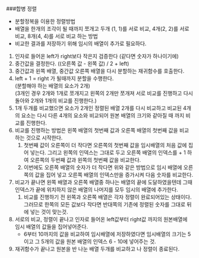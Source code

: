 ###합병 정렬
- 분할정복을 이용한 정렬방법
- 배열을 한개의 조각이 될 때까지 쪼개고 두개 (1, 1)를 서로 비교, 
4개(2, 2)를 서로 비교, 8개(4, 4)를 서로 비교 하는 방법
- 비교한 결과를 저장하기 위해 임시의 배열이 추가로 필요하다.

1. 인자로 들어온 left가 right보다 작은지 검증한다 (같다면 숫자가 하나이기에)
2. 중간값을 결정한다. ((오른쪽 값 - 왼쪽 값) / 2 + left)
3. 중간값과 왼쪽 배열, 중간값 오른쪽 배열을 다시 분할하는 재귀함수를 호출한다.
4. left + 1 = right 가 될때까지 분할을 수행한다.  
   (분할해야 하는 배열의 요소가 2개)  
   (3개인 경우 2개와 1개로 쪼개지고 왼쪽의 2개만 쪼개져 서로 비교를 진행하고
   다시 돌아와 2개와 1개의 비교를 진행한다.)
5. 1개 두개를 비교했으면 요소가 2개인 정렬된 배열 2개를 다시 비교하고 
    비교된 4개의 요소는 다시 다른 4개의 요소와 비교되어 원본 배열의 크기와 
    같아질  때 까지 비교를 진행한다.
6. 비교를 진행하는 방법은 왼쪽 배열의 첫번째 값과 오른쪽 배열의 첫번째 값을
    비교하는 것으로 시작한다.
   1. 첫번째 값이 오른쪽이 더 작다면 오른쪽의 첫번째 값을 임시배열의 처음 값에 
        집어 넣는다. 그리고 왼쪽의 인덱스는 그대로 두고 오른쪽 배열의
        인덱스를 + 1 하여 오른쪽의 두번째 값과 왼쪽의 첫번째 값을 비교한다.
   2. 이번에도 오른쪽 배열의 숫자가 더 작다면 위와 같은 방법으로 임시 배열에
        오른쪽의 값을 집어 넣고 오른쪽 배열의 인덱스만을 증가시켜 
        다음 숫자를 비교한다.
7. 비교가 끝나면 왼쪽 배열과 오른쪽 배열중 하나는 배열의 끝에 도달하였을텐데
그때 인덱스가 끝에 위치하지 않은 배열의 나머지를 모두 임시의 배열에 추가한다.
   1. 비교를 진행하기 전 왼쪽과 오른쪽 배열은 각자 정렬이 완료되어있는 상태이다.
        그러므로 한쪽의 모든 값보다 작다면 반대쪽의 기존에 정렬된 숫자를 그대로
        뒤에 넣는 것이 맞는것.
8. 서로의 비교, 정렬이 끝나고 인자로 들어온 left값부터 right값 까지의 원본배열에
    임시 배열의 값들을 집어넣어준다.
    - 6부터 10까지의 값을 비교하여 임시배열에 저장하였다면 임시배열의 크기는
       5이고 그 5개의 값을 원본 배열의 인덱스 6 - 10에 넣어주는 것.
9. 재귀함수가 끝나고 원본을 반 나눈 배열 두개를 비교하고 나  정렬이 종료된다.